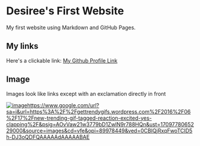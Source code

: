 # Desiree's First Website

My first website using Markdown and GitHub Pages.

## My links

Here's a clickable link: [My Github Profile Link](https://github.com/dblake26)

## Image

Images look like links except with an exclamation directly in front

[![image](https://github.com/dblake26/cintel-01-pages/assets/162203999/b2a9d0e3-17e8-43dc-a386-d662976ac122)](https://www.google.com/url?sa=i&url=https%3A%2F%2Fgettrendygifs.wordpress.com%2F2016%2F06%2F17%2Fnew-trending-gif-tagged-reaction-excited-yes-clapping%2F&psig=AOvVaw21w3779bD1ZwlN9r788HQn&ust=1709778065229000&source=images&cd=vfe&opi=89978449&ved=0CBIQjRxqFwoTCID5h-DJ3oQDFQAAAAAdAAAAABAE)https://www.google.com/url?sa=i&url=https%3A%2F%2Fgettrendygifs.wordpress.com%2F2016%2F06%2F17%2Fnew-trending-gif-tagged-reaction-excited-yes-clapping%2F&psig=AOvVaw21w3779bD1ZwlN9r788HQn&ust=1709778065229000&source=images&cd=vfe&opi=89978449&ved=0CBIQjRxqFwoTCID5h-DJ3oQDFQAAAAAdAAAAABAE 
